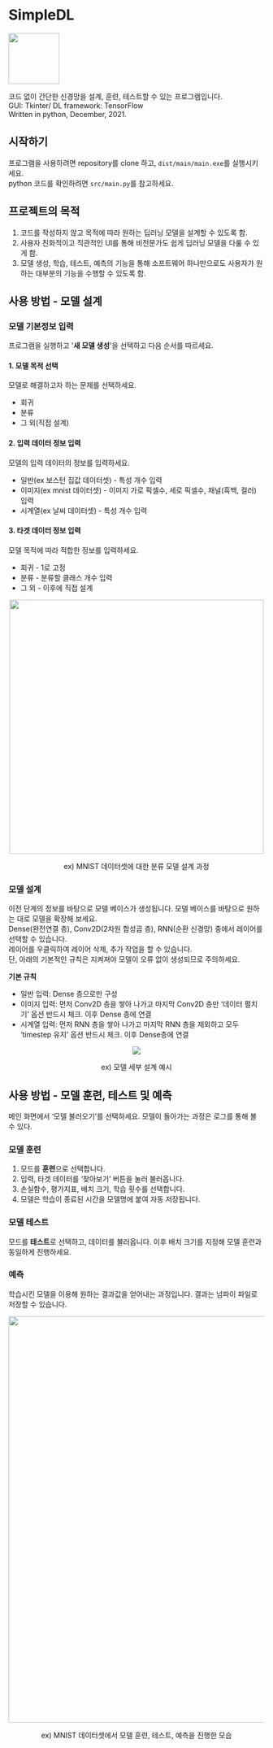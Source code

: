 # SimpleDL
<p>
<img src=https://user-images.githubusercontent.com/99002885/156101338-ee5aba26-23e6-4850-9f6b-4661c5e41950.png width = 100>
</p>

코드 없이 간단한 신경망을 설계, 훈련, 테스트할 수 있는 프로그램입니다.  
GUI: Tkinter/
DL framework: TensorFlow  
Written in python, December, 2021.

## 시작하기
프로그램을 사용하려면 repository를 clone 하고, `dist/main/main.exe`를 실행시키세요.  
python 코드를 확인하려면 `src/main.py`를 참고하세요.

## 프로젝트의 목적
 1. 코드를 작성하지 않고 목적에 따라 원하는 딥러닝 모델을 설계할 수 있도록 함.
 2. 사용자 친화적이고 직관적인 UI를 통해 비전문가도 쉽게 딥러닝 모델을 다룰 수 있게 함.
 3. 모델 생성, 학습, 테스트, 예측의 기능을 통해 소프트웨어 하나만으로도 사용자가 원하는 대부분의 기능을 수행할 수 있도록 함.

## 사용 방법 - 모델 설계
### 모델 기본정보 입력
프로그램을 실행하고 '**새 모델 생성**'을 선택하고 다음 순서를 따르세요. 
#### 1. 모델 목적 선택
모델로 해결하고자 하는 문제를 선택하세요. 
- 회귀
- 분류
- 그 외(직접 설계)
#### 2. 입력 데이터 정보 입력
모델의 입력 데이터의 정보를 입력하세요.  
- 일반(ex 보스턴 집값 데이터셋) - 특성 개수 입력  
- 이미지(ex mnist 데이터셋) - 이미지 가로 픽셀수, 세로 픽셀수, 채널(흑백, 컬러)  입력  
- 시계열(ex 날씨 데이터셋) - 특성 개수 입력  
#### 3. 타겟 데이터 정보 입력
모델 목적에 따라 적합한 정보를 입력하세요.
- 회귀 - 1로 고정
- 분류 - 분류할 클래스 개수 입력
- 그 외 - 이후에 직접 설계
<p align = "center">
<img src = https://user-images.githubusercontent.com/99002885/156099333-09f2f8e2-aa75-408e-a18d-3c54e6448662.PNG width = 500>
</p>
<p align = "center">
ex) MNIST 데이터셋에 대한 분류 모델 설계 과정
</p>

### 모델 설계
이전 단계의 정보를 바탕으로 모델 베이스가 생성됩니다. 모델 베이스를 바탕으로 원하는 대로 모델을 확장해 보세요.  
Dense(완전연결 층), Conv2D(2차원 합성곱 층), RNN(순환 신경망) 중에서 레이어를 선택할 수 있습니다.  
레이어를 우클릭하여 레이어 삭제, 추가 작업을 할 수 있습니다.  
단, 아래의 기본적인 규칙은 지켜져야 모델이 오류 없이 생성되므로 주의하세요.  

**기본 규칙**
- 일반 입력: Dense 층으로만 구성
- 이미지 입력: 먼저 Conv2D 층을 쌓아 나가고 마지막 Conv2D 층만 ‘데이터 펼치기’ 옵션 반드시 체크. 이후 Dense 층에 연결
- 시계열 입력: 먼저 RNN 층을 쌓아 나가고 마지막 RNN 층을 제외하고 모두 ‘timestep 유지’ 옵션 반드시 체크. 이후 Dense층에 연결
<p align = "center">
<img src = https://user-images.githubusercontent.com/99002885/156102838-fc96cec0-3e4e-4c42-bb25-86f7846cc5ba.png>
</p>
<p align = "center">
ex) 모델 세부 설계 예시
</p>

## 사용 방법 - 모델 훈련, 테스트 및 예측
메인 화면에서 ‘모델 불러오기’를 선택하세요.
모델이 돌아가는 과정은 로그를 통해 볼 수 있다.
### 모델 훈련
1. 모드를 **훈련**으로 선택합니다.
2. 입력, 타겟 데이터를 ‘찾아보기’ 버튼을 눌러 불러옵니다.
3. 손실함수, 평가지표, 배치 크기, 학습 횟수를 선택합니다.
4. 모델은 학습이 종료된 시간을 모델명에 붙여 자동 저장됩니다.
### 모델 테스트
모드를 **테스트**로 선택하고, 데이터를 불러옵니다. 이후 배치 크기를 지정해 모델 훈련과 동일하게 진행하세요.
### 예측
학습시킨 모델을 이용해 원하는 결과값을 얻어내는 과정입니다. 결과는 넘파이 파일로 저장할 수 있습니다.

<p align = "center">
<img src = https://user-images.githubusercontent.com/99002885/156104037-dc2c1df2-231a-4125-8888-882ac325f10b.png width = 800>
</p>
<p align = "center">
ex) MNIST 데이터셋에서 모델 훈련, 테스트, 예측을 진행한 모습
</p>


